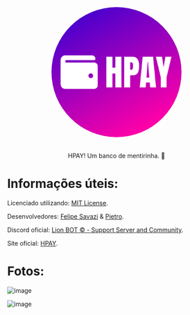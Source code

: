<div align="center">
  <img src="https://github.com/Banco-HPAY/Banco-HPAY/blob/main/static/imgs/Icon.png?raw=true" width="300" style="border-radius: 50%;">
</div>
<br/>
<p align=center>HPAY! Um banco de mentirinha. 🤭</p>

# Informações úteis:

Licenciado utilizando: [MIT License](https://github.com/Banco-HPAY/Banco-HPAY/blob/main/LICENSE).

Desenvolvedores: [Felipe Savazi](https://github.com/FelipeSavazii) & [Pietro](https://github.com/Pietro222222).

Discord oficial: [Lion BOT © - Support Server and Community](https://discord.gg/KSvuX2fpCn).

Site oficial: [HPAY](https://c-hpay.felipesavazi.repl.co/).

# Fotos:

![image](https://user-images.githubusercontent.com/90295858/174809058-3b4f62e4-0f94-4314-803e-e615dc10ebe2.png)

![image](https://user-images.githubusercontent.com/90295858/174809546-5fa59ade-c8da-4af5-8903-5e7c74989204.png)


